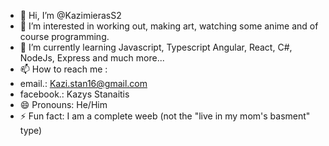 - 👋 Hi, I’m @KazimierasS2
- 👀 I’m interested in working out, making art, watching some anime and of course programming.
- 🌱 I’m currently learning Javascript, Typescript Angular, React, C#, NodeJs, Express and much more...
- 📫 How to reach me :
-  email.: Kazi.stan16@gmail.com
-  facebook.: Kazys Stanaitis
- 😄 Pronouns: He/Him
- ⚡ Fun fact: I am a complete weeb (not the "live in my mom's basment" type) 


